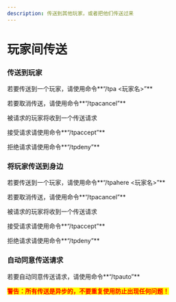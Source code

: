 ```yaml
---
description: 传送到其他玩家，或者把他们传送过来
---
```


# 玩家间传送

### 传送到玩家

若要传送到一个玩家，请使用命令**“/tpa <玩家名>”**

若要取消传送，请使用命令**“/tpacancel”**

被请求的玩家将收到一个传送请求

接受请求请使用命令**“/tpaccept”**

拒绝请求请使用命令**“/tpdeny”**

### 将玩家传送到身边

若要传送到一个玩家，请使用命令**“/tpahere <玩家名>”**

若要取消传送，请使用命令**“/tpacancel”**

被请求的玩家将收到一个传送请求

接受请求请使用命令**“/tpaccept”**

拒绝请求请使用命令**“/tpdeny”**

### **自动同意传送请求**

若要自动同意传送请求，请使用命令**“/tpauto”**

<mark style="color:red;">**警告：所有传送是异步的，不要重复使用防止出现任何问题！**</mark>

